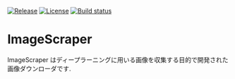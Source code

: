 [![Release](https://img.shields.io/github/release/tsurumeso/ImageScraper.svg)](https://github.com/tsurumeso/ImageScraper/releases/latest)
[![License](https://img.shields.io/github/license/tsurumeso/ImageScraper.svg)](https://github.com/tsurumeso/ImageScraper/blob/master/LICENSE.txt)
[![Build status](https://ci.appveyor.com/api/projects/status/4fo509jwmu2lxyoy/branch/master?svg=true)](https://ci.appveyor.com/project/tsurumeso/ImageScraper/branch/master)

# ImageScraper

ImageScraper はディープラーニングに用いる画像を収集する目的で開発された画像ダウンローダです. 
